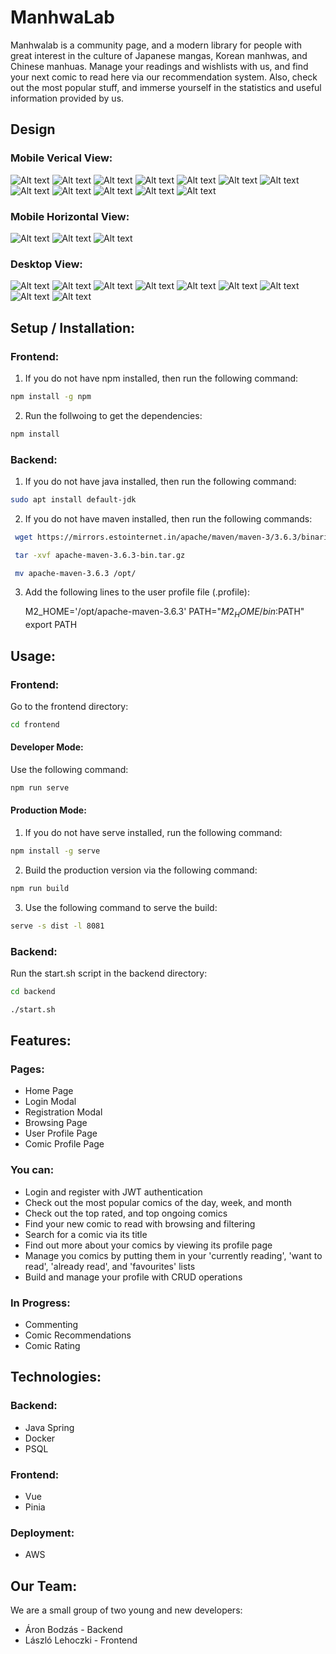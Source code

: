 # ManhwaLab

Manhwalab is a community page, and a modern library for people with great interest in the culture of Japanese mangas, Korean manhwas, and Chinese manhuas. 
Manage your readings and wishlists with us, and find your next comic to read here via our recommendation system.
Also, check out the most popular stuff, and immerse yourself in the statistics and useful information provided by us.

## Design

### Mobile Verical View:
![Alt text](./design/mobile/vertical/mv-nav.png)
![Alt text](./design/mobile/vertical/mv-home-1.png) 
![Alt text](./design/mobile/vertical/mv-home-2.png)
![Alt text](./design/mobile/vertical/mv-login.png)
![Alt text](./design/mobile/vertical/mv-register.png)
![Alt text](./design/mobile/vertical/mv-browser.png)
![Alt text](./design/mobile/vertical/mv-comic-1.png)
![Alt text](./design/mobile/vertical/mv-comic-2.png)
![Alt text](./design/mobile/vertical/mv-comic-3.png)
![Alt text](./design/mobile/vertical/mv-user-1.png)
![Alt text](./design/mobile/vertical/mv-user-2.png)
![Alt text](./design/mobile/vertical/mv-user-3.png)

### Mobile Horizontal View:
![Alt text](./design/mobile/horizontal/mh-home-1.png)
![Alt text](./design/mobile/horizontal/mh-home-2.png)
![Alt text](./design/mobile/horizontal/mh-browser.png)

### Desktop View:
![Alt text](./design/desktop/dt-home.png)
![Alt text](./design/desktop/dt-login.png)
![Alt text](./design/desktop/dt-register.png)
![Alt text](./design/desktop/dt-browser.png)
![Alt text](./design/desktop/dt-comic-1.png)
![Alt text](./design/desktop/dt-comic-2.png)
![Alt text](./design/desktop/dt-user-1.png)
![Alt text](./design/desktop/dt-user-2.png)
![Alt text](./design/desktop/dt-user-3.png)

## Setup / Installation:

### Frontend:

1. If you do not have npm installed, then run the following command:

```bash
npm install -g npm
```

2. Run the follwoing to get the dependencies:

```bash
npm install
```

### Backend:

1. If you do not have java installed, then run the following command:

```bash
sudo apt install default-jdk
```

2. If you do not have maven installed, then run the following commands:

```bash
 wget https://mirrors.estointernet.in/apache/maven/maven-3/3.6.3/binaries/apache-maven-3.6.3-bin.tar.gz
```
```bash
 tar -xvf apache-maven-3.6.3-bin.tar.gz
```
```bash
 mv apache-maven-3.6.3 /opt/
```

3. Add the following lines to the user profile file (.profile):

    M2_HOME='/opt/apache-maven-3.6.3'
    PATH="$M2_HOME/bin:$PATH"
    export PATH

## Usage:

### Frontend: 

Go to the frontend directory:

```bash
cd frontend
```

#### Developer Mode:

Use the following command:

```bash
npm run serve
```

#### Production Mode:

1. If you do not have serve installed, run the following command:

```bash
npm install -g serve
```

2. Build the production version via the following command:

```bash
npm run build
```

3. Use the following command to serve the build:

```bash
serve -s dist -l 8081
```

### Backend: 

Run the start.sh script in the backend directory:

```bash
cd backend
```

```bash
./start.sh
```

## Features:

### Pages:

- Home Page
- Login Modal
- Registration Modal
- Browsing Page
- User Profile Page
- Comic Profile Page

### You can:
- Login and register with JWT authentication
- Check out the most popular comics of the day, week, and month
- Check out the top rated, and top ongoing comics
- Find your new comic to read with browsing and filtering
- Search for a comic via its title
- Find out more about your comics by viewing its profile page
- Manage you comics by putting them in your 'currently reading', 'want to read', 'already read', and 'favourites' lists
- Build and manage your profile with CRUD operations

### In Progress:
- Commenting
- Comic Recommendations
- Comic Rating

## Technologies:

### Backend:
- Java Spring
- Docker
- PSQL

### Frontend:
- Vue
- Pinia

### Deployment:
- AWS

## Our Team:

We are a small group of two young and new developers:

- Áron Bodzás - Backend
- László Lehoczki - Frontend
